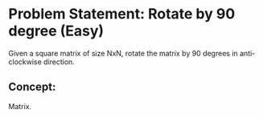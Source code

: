 # Problem Statement: Rotate by 90 degree (Easy)
Given a square matrix of size NxN, rotate the matrix by 90 degrees in anti-clockwise direction.

## Concept:
Matrix.
